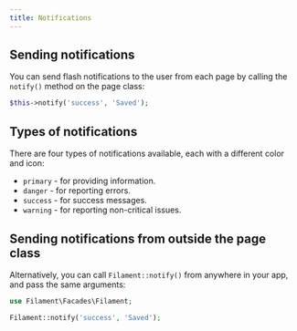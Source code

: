 ```yaml
---
title: Notifications
---
```


## Sending notifications

You can send flash notifications to the user from each page by calling the `notify()` method on the page class:

```php
$this->notify('success', 'Saved');
```

## Types of notifications

There are four types of notifications available, each with a different color and icon:

- `primary` - for providing information.
- `danger` - for reporting errors.
- `success` - for success messages.
- `warning` - for reporting non-critical issues.

## Sending notifications from outside the page class

Alternatively, you can call `Filament::notify()` from anywhere in your app, and pass the same arguments:

```php
use Filament\Facades\Filament;

Filament::notify('success', 'Saved');
```
